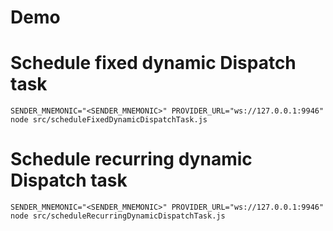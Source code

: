 # Demo

# Schedule fixed dynamic Dispatch task

```
SENDER_MNEMONIC="<SENDER_MNEMONIC>" PROVIDER_URL="ws://127.0.0.1:9946" node src/scheduleFixedDynamicDispatchTask.js
```

# Schedule recurring dynamic Dispatch task

```
SENDER_MNEMONIC="<SENDER_MNEMONIC>" PROVIDER_URL="ws://127.0.0.1:9946" node src/scheduleRecurringDynamicDispatchTask.js
```
